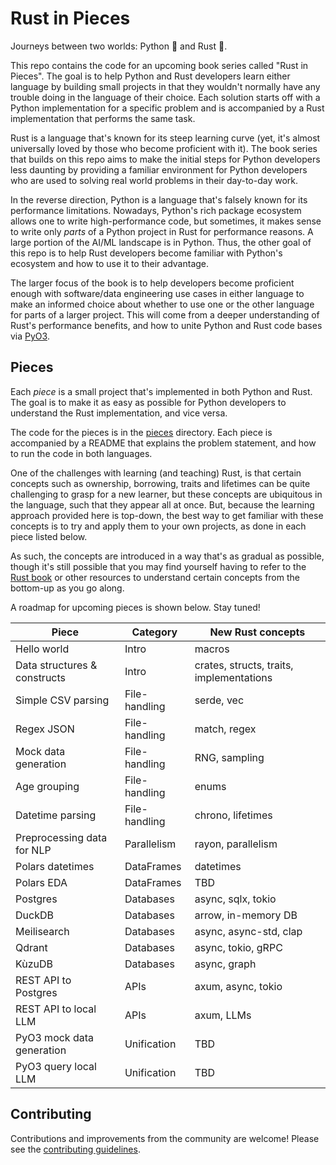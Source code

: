 # Rust in Pieces

Journeys between two worlds: Python 🐍 and Rust 🦀.

This repo contains the code for an upcoming book series called "Rust in Pieces". The goal is to help Python and Rust developers learn either language by building small projects in that they wouldn't normally have any trouble doing in the language of their choice. Each solution starts off with a Python implementation for a specific problem and is accompanied by a Rust implementation that performs the same task.

Rust is a language that's known for its steep learning curve (yet, it's almost universally loved by those who become proficient with it). The book series that builds on this repo aims to make the initial steps for Python developers less daunting by providing a familiar environment for Python developers who are used to solving real world problems in their day-to-day work.

In the reverse direction, Python is a language that's falsely known for its performance limitations. Nowadays, Python's rich package ecosystem allows one to write high-performance code, but sometimes, it makes sense to write only _parts_ of a Python project in Rust for performance reasons. A large portion of the AI/ML landscape is in Python. Thus, the other goal of this repo is to help Rust developers become familiar with Python's ecosystem and how to use it to their advantage.

The larger focus of the book is to help developers become proficient enough with software/data engineering use cases in either language to make an informed choice about whether to use one or the other language for parts of a larger project. This will come from a deeper understanding of Rust's performance benefits, and how to unite Python and Rust code bases via [PyO3](https://github.com/PyO3/pyo3).

## Pieces

Each _piece_ is a small project that's implemented in both Python and Rust. The goal is to make it as easy as possible for Python developers to understand the Rust implementation, and vice versa.

The code for the pieces is in the [pieces](./pieces) directory. Each piece is accompanied by a README that explains the problem statement, and how to run the code in both languages.

One of the challenges with learning (and teaching) Rust, is that certain concepts such as ownership, borrowing, traits and lifetimes can be quite challenging to grasp for a new learner, but these concepts are ubiquitous in the language, such that they appear all at once. But, because the learning approach provided here is top-down, the best way to get familiar with these concepts is to try and apply them to your own projects, as done in each piece listed below.

As such, the concepts are introduced in a way that's as gradual as possible, though it's still possible that you may find yourself having to refer to the [Rust book](https://doc.rust-lang.org/book/) or other resources to understand certain concepts from the bottom-up as you go along.

A roadmap for upcoming pieces is shown below. Stay tuned!

| Piece                        | Category      | New Rust concepts                        |
| ---------------------------- | ------------- | ---------------------------------------- |
| Hello world                  | Intro         | macros                                   |
| Data structures & constructs | Intro         | crates, structs, traits, implementations |
| Simple CSV parsing           | File-handling | serde, vec                               |
| Regex JSON                   | File-handling | match, regex                             |
| Mock data generation         | File-handling | RNG, sampling                            |
| Age grouping                 | File-handling | enums                                    |
| Datetime parsing             | File-handling | chrono, lifetimes                        |
| Preprocessing data for NLP   | Parallelism   | rayon, parallelism                       |
| Polars datetimes             | DataFrames    | datetimes                                |
| Polars EDA                   | DataFrames    | TBD                                      |
| Postgres                     | Databases     | async, sqlx, tokio                       |
| DuckDB                       | Databases     | arrow, in-memory DB                      |
| Meilisearch                  | Databases     | async, async-std, clap                   |
| Qdrant                       | Databases     | async, tokio, gRPC                       |
| KùzuDB                       | Databases     | async, graph                             |
| REST API to Postgres         | APIs          | axum, async, tokio                       |
| REST API to local LLM        | APIs          | axum, LLMs                               |
| PyO3 mock data generation    | Unification   | TBD                                      |
| PyO3 query local LLM         | Unification   | TBD                                      |

## Contributing

Contributions and improvements from the community are welcome! Please see the [contributing guidelines](./CONTRIBUTING.md).
